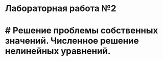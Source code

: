 # Лабораторная работа №2
# # Решение проблемы собственных значений. Численное решение нелинейных уравнений.
